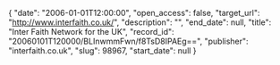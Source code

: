 {
  "date": "2006-01-01T12:00:00", 
  "open_access": false, 
  "target_url": "http://www.interfaith.co.uk/", 
  "description": "", 
  "end_date": null, 
  "title": "Inter Faith Network for the UK", 
  "record_id": "20060101T120000/BLInwmmFwn/f8TsD8IPAEg==", 
  "publisher": "interfaith.co.uk", 
  "slug": 98967, 
  "start_date": null
}

